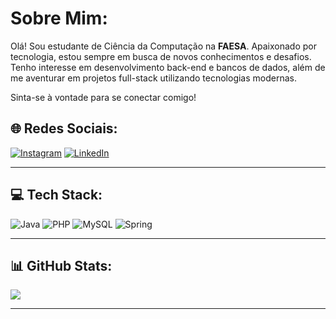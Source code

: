 # Sobre Mim:

Olá! Sou estudante de Ciência da Computação na **FAESA**. Apaixonado por tecnologia, estou sempre em busca de novos conhecimentos e desafios. Tenho interesse em desenvolvimento back-end e bancos de dados, além de me aventurar em projetos full-stack utilizando tecnologias modernas. 

Sinta-se à vontade para se conectar comigo!

## 🌐 Redes Sociais:

[![Instagram](https://img.shields.io/badge/Instagram-%23E4405F.svg?style=for-the-badge&logo=Instagram&logoColor=white)](https://instagram.com/bernardo__merlo) 
[![LinkedIn](https://img.shields.io/badge/LinkedIn-%230077B5.svg?style=for-the-badge&logo=linkedin&logoColor=white)](https://www.linkedin.com/in/bernardo--merlo/)

---

## 💻 Tech Stack:

![Java](https://img.shields.io/badge/Java-%23ED8B00.svg?style=for-the-badge&logo=java&logoColor=white) 
![PHP](https://img.shields.io/badge/PHP-%23777BB4.svg?style=for-the-badge&logo=php&logoColor=white)
![MySQL](https://img.shields.io/badge/MySQL-%2300f.svg?style=for-the-badge&logo=mysql&logoColor=white) 
![Spring](https://img.shields.io/badge/Spring-%236DB33F.svg?style=for-the-badge&logo=spring&logoColor=white) 

---

## 📊 GitHub Stats:

![](https://github-readme-stats.vercel.app/api/top-langs/?username=bernardomerlo&theme=dark&hide_border=false&include_all_commits=true&count_private=true&layout=compact)

---
